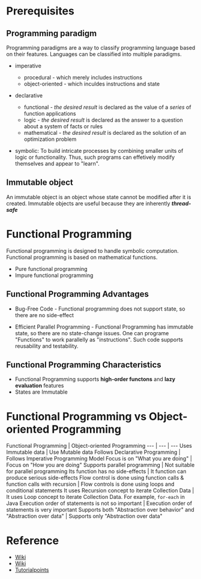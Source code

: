 # Prerequisites

## Programming paradigm

Programming paradigms are a way to classify programming language based on their features. Languages can be classified into multiple paradigms.

- imperative
    - procedural - which merely includes instructions
    - object-oriented - which inculdes instructions and state

- declarative
    - functional - *the desired result* is declared as the value of a *series* of function applications
    - logic - *the desired result* is declared as the answer to a question about a system of facts or rules
    - mathematical - *the desired result* is declared as the solution of an optimization problem

- symbolic: To build intricate processes by combining smaller units of logic or functionality. Thus, such programs can effetively modify themselves and appear to "learn".

## Immutable object

An immutable object is an object whose state cannot be modified after it is created. Immutable objects are useful because they are inherently ***thread-safe***

# Functional Programming

Functional programming is designed to handle symbolic computation. Functional programming is based on mathematical functions.

- Pure functional programming
- Impure functional programming

## Functional Programming Advantages

- Bug-Free Code - Functional programming does not support state, so there are no side-effect

- Efficient Parallel Programming - Functional Programming has immutable state, so there are no state-change issues. One can programe "Functions" to work parallelly as "instructions". Such code supports reusability and testability.

## Functional Programming Characteristics

- Functional Programming supports **high-order functons** and **lazy evaluation** features
- States are Immutable

# Functional Programming vs Object-oriented Programming

Functional Programming | Object-oriented Programming
--- | --- | ---
Uses Immutable data | Use Mutable data
Follows Declarative Programming | Follows Imperative Programming Model
Focus is on "What you are doing" | Focus on "How you are doing"
Supports parallel programming | Not suitable for parallel programming
Its function has no side-effects | It function can produce serious side-effects
Flow control is done using function calls & function calls with recursion | Flow controls is done using loops and conditional statements
It uses Recursion concept to iterate Collection Data | It uses Loop concept to iterate Collection Data. For example, `for-each` in Java
Execution order of statements is not so important | Execution order of statements is very important
Supports both "Abstraction over behavior" and "Abstraction over data" | Supports only "Abstraction over data"

# Reference

- [Wiki](https://en.wikipedia.org/wiki/Programming_paradigm)
- [Wiki](https://en.wikipedia.org/wiki/Immutable_object)
- [Tutorialpoints](https://www.tutorialspoint.com)